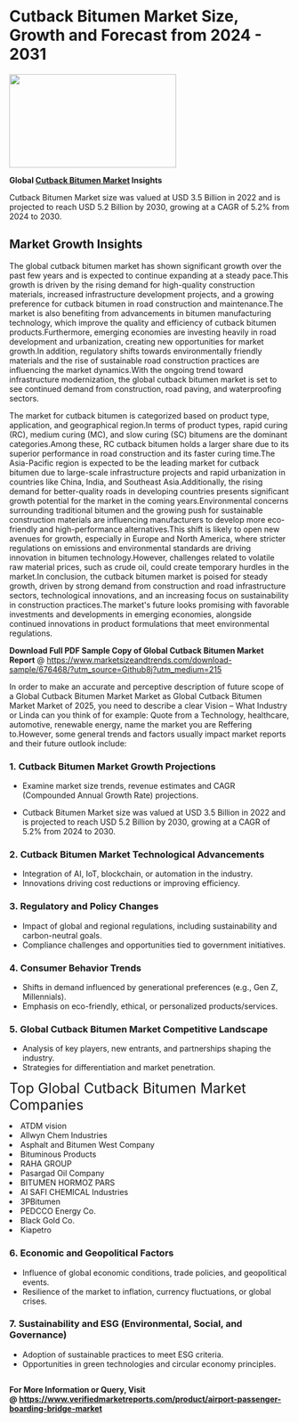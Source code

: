 <H1>Cutback Bitumen Market Size, Growth and Forecast from 2024 - 2031</H1><img class="aligncenter size-medium wp-image-584254" src="https://thirdeyenews.in/wp-content/uploads/2024/09/Global-Market-Research-300x168.jpeg" alt="" width="300" height="168" /><p><strong>Global&nbsp;<a href="https://www.marketsizeandtrends.com/download-sample/676468/?utm_source=Github8j?utm_medium=215">Cutback Bitumen Market</a> Insights</strong></p><p>Cutback Bitumen Market size was valued at USD 3.5 Billion in 2022 and is projected to reach USD 5.2 Billion by 2030, growing at a CAGR of 5.2% from 2024 to 2030.</p><p><h2>Market Growth Insights</h2> <p>The global cutback bitumen market has shown significant growth over the past few years and is expected to continue expanding at a steady pace.This growth is driven by the rising demand for high-quality construction materials, increased infrastructure development projects, and a growing preference for cutback bitumen in road construction and maintenance.The market is also benefiting from advancements in bitumen manufacturing technology, which improve the quality and efficiency of cutback bitumen products.Furthermore, emerging economies are investing heavily in road development and urbanization, creating new opportunities for market growth.In addition, regulatory shifts towards environmentally friendly materials and the rise of sustainable road construction practices are influencing the market dynamics.With the ongoing trend toward infrastructure modernization, the global cutback bitumen market is set to see continued demand from construction, road paving, and waterproofing sectors.</p> <p>The market for cutback bitumen is categorized based on product type, application, and geographical region.In terms of product types, rapid curing (RC), medium curing (MC), and slow curing (SC) bitumens are the dominant categories.Among these, RC cutback bitumen holds a larger share due to its superior performance in road construction and its faster curing time.The Asia-Pacific region is expected to be the leading market for cutback bitumen due to large-scale infrastructure projects and rapid urbanization in countries like China, India, and Southeast Asia.Additionally, the rising demand for better-quality roads in developing countries presents significant growth potential for the market in the coming years.Environmental concerns surrounding traditional bitumen and the growing push for sustainable construction materials are influencing manufacturers to develop more eco-friendly and high-performance alternatives.This shift is likely to open new avenues for growth, especially in Europe and North America, where stricter regulations on emissions and environmental standards are driving innovation in bitumen technology.However, challenges related to volatile raw material prices, such as crude oil, could create temporary hurdles in the market.In conclusion, the cutback bitumen market is poised for steady growth, driven by strong demand from construction and road infrastructure sectors, technological innovations, and an increasing focus on sustainability in construction practices.The market's future looks promising with favorable investments and developments in emerging economies, alongside continued innovations in product formulations that meet environmental regulations.<p><span class=""><strong>Download Full PDF Sample Copy of Global Cutback Bitumen Market Report</strong> @ <a href="https://www.marketsizeandtrends.com/download-sample/676468/?utm_source=Github8j?utm_medium=215" target="_blank">https://www.marketsizeandtrends.com/download-sample/676468/?utm_source=Github8j?utm_medium=215</a></span></p><p>In order to make an accurate and perceptive description of future scope of a Global&nbsp;Cutback Bitumen Market Market as Global&nbsp;Cutback Bitumen Market Market of 2025, you need to describe a clear Vision &ndash; What Industry or Linda can you think of for example: Quote from a Technology, healthcare, automotive, renewable energy, name the market you are Reffering to.However, some general trends and factors usually impact market reports and their future outlook include:</p><h3>1.&nbsp;<strong>Cutback Bitumen Market Growth Projections</strong></h3><ul><li>Examine market size trends, revenue estimates and CAGR (Compounded Annual Growth Rate) projections.</li><li><p>Cutback Bitumen Market size was valued at USD 3.5 Billion in 2022 and is projected to reach USD 5.2 Billion by 2030, growing at a CAGR of 5.2% from 2024 to 2030.</p></li></ul><h3>2.&nbsp;<strong>Cutback Bitumen Market Technological Advancements</strong></h3><ul><li>Integration of AI, IoT, blockchain, or automation in the industry.</li><li>Innovations driving cost reductions or improving efficiency.</li></ul><h3>3.&nbsp;<strong>Regulatory and Policy Changes</strong></h3><ul><li>Impact of global and regional regulations, including sustainability and carbon-neutral goals.</li><li>Compliance challenges and opportunities tied to government initiatives.</li></ul><h3>4.&nbsp;<strong>Consumer Behavior Trends</strong></h3><ul><li>Shifts in demand influenced by generational preferences (e.g., Gen Z, Millennials).</li><li>Emphasis on eco-friendly, ethical, or personalized products/services.</li></ul><h3>5.&nbsp;<strong>Global Cutback Bitumen Market Competitive Landscape</strong></h3><ul><li>Analysis of key players, new entrants, and partnerships shaping the industry.</li><li>Strategies for differentiation and market penetration.</li></ul><p data-pm-slice="1 1 []"><span style="color: inherit; font-family: inherit; font-size: 25px;">Top Global Cutback Bitumen Market Companies</span></p><div class="" data-test-id=""><p><li>ATDM vision</li><li> Allwyn Chem Industries</li><li> Asphalt and Bitumen West Company</li><li> Bituminous Products</li><li> RAHA GROUP</li><li> Pasargad Oil Company</li><li> BITUMEN HORMOZ PARS</li><li> Al SAFI CHEMICAL Industries</li><li> 3PBitumen</li><li> PEDCCO Energy Co.</li><li> Black Gold Co.</li><li> Kiapetro</li></p></div><h3>6.&nbsp;<strong>Economic and Geopolitical Factors</strong></h3><ul><li>Influence of global economic conditions, trade policies, and geopolitical events.</li><li>Resilience of the market to inflation, currency fluctuations, or global crises.</li></ul><h3>7.&nbsp;<strong>Sustainability and ESG (Environmental, Social, and Governance)</strong></h3><ul><li>Adoption of sustainable practices to meet ESG criteria.</li><li>Opportunities in green technologies and circular economy principles.</li></ul><h2><strong style="font-size: 14px;">For More Information or Query, Visit @&nbsp;</strong><a style="background-color: #ffffff; font-size: 14px;" href="https://www.marketsizeandtrends.com/report/cutback-bitumen-market/" target="_blank">https://www.verifiedmarketreports.com/product/airport-passenger-boarding-bridge-market</a></h2>
